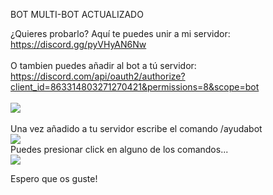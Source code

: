 BOT MULTI-BOT ACTUALIZADO

¿Quieres probarlo?
Aquí te puedes unir a mi servidor:
<a href="https://discord.gg/pyVHyAN6Nw">https://discord.gg/pyVHyAN6Nw</a>
<br>
<br>
O tambien puedes añadir al bot a tú servidor:
<br>
<a href="https://discord.com/api/oauth2/authorize?client_id=863314803271270421&permissions=8&scope=bot">https://discord.com/api/oauth2/authorize?client_id=863314803271270421&permissions=8&scope=bot</a>
<br>
<br>
<img src="https://i.imgur.com/5MZIbzt.png">
<br>
<br>
Una vez añadido a tu servidor escribe el comando /ayudabot
<br>
<img src="https://i.imgur.com/iPKnLKu.png">
<br>
Puedes presionar click en alguno de los comandos...
<br>
<img src="https://i.imgur.com/twrMUaC.png">
<br>

Espero que os guste!
<br>
<br>
